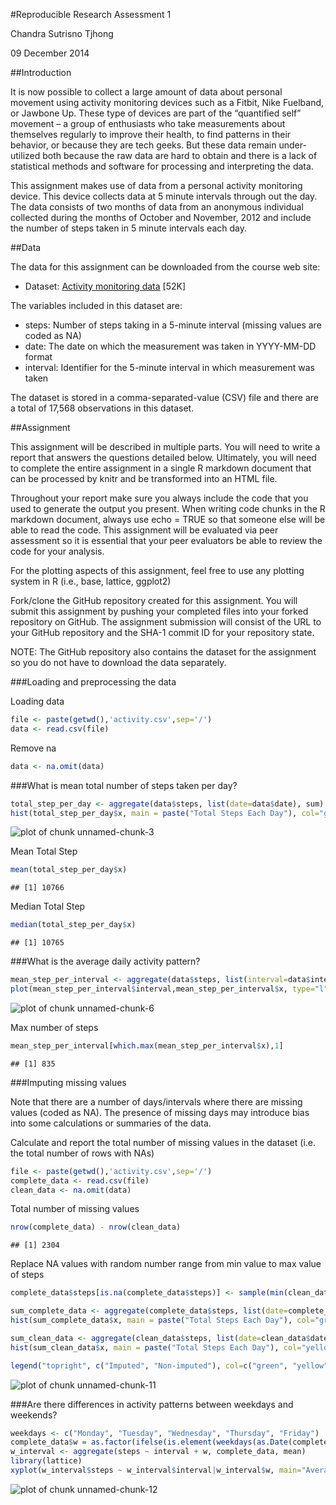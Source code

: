 #Reproducible Research Assessment 1

Chandra Sutrisno Tjhong

09 December 2014

##Introduction

It is now possible to collect a large amount of data about personal movement using activity monitoring devices such as a Fitbit, Nike Fuelband, or Jawbone Up. These type of devices are part of the “quantified self” movement – a group of enthusiasts who take measurements about themselves regularly to improve their health, to find patterns in their behavior, or because they are tech geeks. But these data remain under-utilized both because the raw data are hard to obtain and there is a lack of statistical methods and software for processing and interpreting the data.

This assignment makes use of data from a personal activity monitoring device. This device collects data at 5 minute intervals through out the day. The data consists of two months of data from an anonymous individual collected during the months of October and November, 2012 and include the number of steps taken in 5 minute intervals each day.

##Data

The data for this assignment can be downloaded from the course web site:

* Dataset: [Activity monitoring data](https://d396qusza40orc.cloudfront.net/repdata%2Fdata%2Factivity.zip) [52K]

The variables included in this dataset are:

* steps: Number of steps taking in a 5-minute interval (missing values are coded as NA)
* date: The date on which the measurement was taken in YYYY-MM-DD format
* interval: Identifier for the 5-minute interval in which measurement was taken

The dataset is stored in a comma-separated-value (CSV) file and there are a total of 17,568 observations in this dataset.

##Assignment

This assignment will be described in multiple parts. You will need to write a report that answers the questions detailed below. Ultimately, you will need to complete the entire assignment in a single R markdown document that can be processed by knitr and be transformed into an HTML file.

Throughout your report make sure you always include the code that you used to generate the output you present. When writing code chunks in the R markdown document, always use echo = TRUE so that someone else will be able to read the code. This assignment will be evaluated via peer assessment so it is essential that your peer evaluators be able to review the code for your analysis.

For the plotting aspects of this assignment, feel free to use any plotting system in R (i.e., base, lattice, ggplot2)

Fork/clone the GitHub repository created for this assignment. You will submit this assignment by pushing your completed files into your forked repository on GitHub. The assignment submission will consist of the URL to your GitHub repository and the SHA-1 commit ID for your repository state.

NOTE: The GitHub repository also contains the dataset for the assignment so you do not have to download the data separately.

###Loading and preprocessing the data

Loading data


```r
file <- paste(getwd(),'activity.csv',sep='/')
data <- read.csv(file)
```

Remove na


```r
data <- na.omit(data)
```

###What is mean total number of steps taken per day?


```r
total_step_per_day <- aggregate(data$steps, list(date=data$date), sum)
hist(total_step_per_day$x, main = paste("Total Steps Each Day"), col="green", xlab="Number of Steps")
```

![plot of chunk unnamed-chunk-3](figure/unnamed-chunk-3.png) 

Mean Total Step 


```r
mean(total_step_per_day$x)
```

```
## [1] 10766
```

Median Total Step 


```r
median(total_step_per_day$x)
```

```
## [1] 10765
```

###What is the average daily activity pattern?


```r
mean_step_per_interval <- aggregate(data$steps, list(interval=data$interval), mean)
plot(mean_step_per_interval$interval,mean_step_per_interval$x, type="l", xlab="Interval", ylab="Number of Steps",main="Average Number of Steps per Day by Interval")
```

![plot of chunk unnamed-chunk-6](figure/unnamed-chunk-6.png) 

Max number of steps


```r
mean_step_per_interval[which.max(mean_step_per_interval$x),1]
```

```
## [1] 835
```

###Imputing missing values

Note that there are a number of days/intervals where there are missing values (coded as NA). The presence of missing days may introduce bias into some calculations or summaries of the data.

Calculate and report the total number of missing values in the dataset (i.e. the total number of rows with NAs)


```r
file <- paste(getwd(),'activity.csv',sep='/')
complete_data <- read.csv(file)
clean_data <- na.omit(data)
```

Total number of missing values


```r
nrow(complete_data) - nrow(clean_data)
```

```
## [1] 2304
```

Replace NA values with random number range from min value to max value of steps


```r
complete_data$steps[is.na(complete_data$steps)] <- sample(min(clean_data$steps):max(clean_data$steps), length(complete_data$steps[is.na(complete_data$steps)] ),replace=T)
```


```r
sum_complete_data <- aggregate(complete_data$steps, list(date=complete_data$date), sum)
hist(sum_complete_data$x, main = paste("Total Steps Each Day"), col="green", xlab="Number of Steps")

sum_clean_data <- aggregate(clean_data$steps, list(date=clean_data$date), sum)
hist(sum_clean_data$x, main = paste("Total Steps Each Day"), col="yellow", xlab="Number of Steps", add=T)

legend("topright", c("Imputed", "Non-imputed"), col=c("green", "yellow"), lwd=10)
```

![plot of chunk unnamed-chunk-11](figure/unnamed-chunk-11.png) 

###Are there differences in activity patterns between weekdays and weekends?


```r
weekdays <- c("Monday", "Tuesday", "Wednesday", "Thursday", "Friday")
complete_data$w = as.factor(ifelse(is.element(weekdays(as.Date(complete_data$date)),weekdays), "Weekday", "Weekend"))
w_interval <- aggregate(steps ~ interval + w, complete_data, mean)
library(lattice)
xyplot(w_interval$steps ~ w_interval$interval|w_interval$w, main="Average Steps per Day by Interval",xlab="Interval", ylab="Steps",layout=c(1,2), type="l")
```

![plot of chunk unnamed-chunk-12](figure/unnamed-chunk-12.png) 

